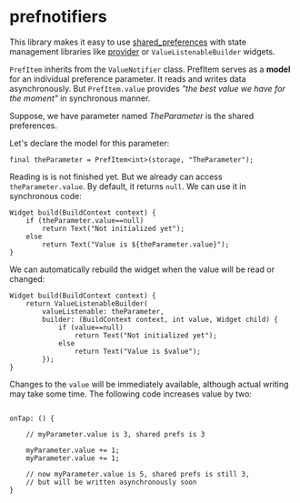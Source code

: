 # prefnotifiers

This library makes it easy to use [shared_preferences](https://pub.dev/packages/shared_preferences) with
state management libraries like [provider](https://pub.dev/packages/provider) or `ValueListenableBuilder` widgets.

`PrefItem` inherits from the `ValueNotifier` class. PrefItem serves as a **model** for an individual preference
parameter. It reads and writes data asynchronously. But `PrefItem.value` provides *"the best value we have for the moment"* in synchronous manner.

Suppose, we have parameter named *TheParameter* is the shared preferences.

Let's declare the model for this parameter:

```
final theParameter = PrefItem<int>(storage, "TheParameter");
```

Reading is is not finished yet. But we already can access `theParameter.value`. By default, it returns `null`.
We can use it in synchronous code:

```
Widget build(BuildContext context) {
    if (theParameter.value==null)
        return Text("Not initialized yet");
    else
        return Text("Value is ${theParameter.value}");
}
```

We can automatically rebuild the widget when the value will be read or changed:

```
Widget build(BuildContext context) {
    return ValueListenableBuilder(
        valueListenable: theParameter,
        builder: (BuildContext context, int value, Widget child) {
            if (value==null)
                return Text("Not initialized yet");
            else
                return Text("Value is $value");
        });
}
```

Changes to the `value` will be immediately available, although actual writing may take some time. The following code
increases value by two:

```

onTap: () {

    // myParameter.value is 3, shared prefs is 3

    myParameter.value += 1;
    myParameter.value += 1;

    // now myParameter.value is 5, shared prefs is still 3,
    // but will be written asynchronously soon
}
```
